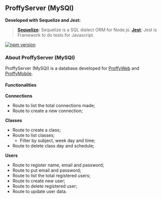 ## ProffyServer (MySQl)

**Developed with Sequelize and Jest:**
> **[Sequelize](https://sequelize.org/master/manual/getting-started.html):** Sequelize is a SQL dialect ORM for Node.js.
> **[Jest](https://jestjs.io/docs/en/getting-started):** Jest is Framework to do tests for Javascript.
<!-- > **:** Sequelize is a SQL dialect ORM for Node.js. -->

[![npm version](https://badge.fury.io/js/sequelize-cli.svg)](https://npmjs.com/package/sequelize-cli)

### About ProffyServer (MySQl)

ProffyServer (MySQl) is a database developed for [ProffyWeb](https://github.com/Kamila-Vieira/ProffyWeb) and [ProffyMobile](https://github.com/Kamila-Vieira/ProffyMobile).

#### Functionalities

**Connections**

- Route to list the total connections made;
- Route to create a new connection;

**Classes**

- Route to create a class;
- Route to list classes;
    - Filter by subject, week day and time;
- Route to delete class day and schedule;

**Users**

- Route to register name, email and password;
- Route to put email and password;
- Route to list the total registered users;
- Route to create new user;
- Route to delete registered user;
- Route to update user data.

